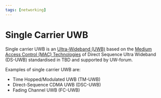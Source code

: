 ```yaml
---
tags: [networking]
---
```


# Single Carrier UWB

Single carrier UWB is an [Ultra-Wideband (UWB)](202305041147.md) based on the
[Medium Access Control (MAC) Technologies](202303301623.md) of Direct Sequence
Ultra Wideband (DS-UWB) standardised in TBD and supported by UW-forum.

Examples of single carrier UWB are:
- Time Hopped/Modulated UWB (TM-UWB)
- Direct-Sequence CDMA UWB (DSC-UWB)
- Fading Channel UWB (FC-UWB)
